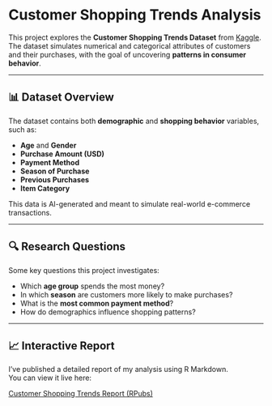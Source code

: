 # Customer Shopping Trends Analysis  

This project explores the **Customer Shopping Trends Dataset** from [Kaggle](https://www.kaggle.com/datasets/iamsouravbanerjee/customer-shopping-trends-dataset).  
The dataset simulates numerical and categorical attributes of customers and their purchases, with the goal of uncovering **patterns in consumer behavior**.  

---

## 📊 Dataset Overview  

The dataset contains both **demographic** and **shopping behavior** variables, such as:  
- **Age** and **Gender**  
- **Purchase Amount (USD)**  
- **Payment Method**  
- **Season of Purchase**  
- **Previous Purchases**  
- **Item Category**  

This data is AI-generated and meant to simulate real-world e-commerce transactions.  

---

## 🔍 Research Questions  

Some key questions this project investigates:  
- Which **age group** spends the most money?  
- In which **season** are customers more likely to make purchases?  
- What is the **most common payment method**?  
- How do demographics influence shopping patterns?  

---

## 📈 Interactive Report

I’ve published a detailed report of my analysis using R Markdown.  
You can view it live here:

[Customer Shopping Trends Report (RPubs)](http://rpubs.com/kiarap1101/1340295)

